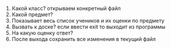1. Какой класс? открываем конкретный файл
2. Какой предмет?
3. Показывает весь список учеников и их оценки по предмету
4. Вызвать к доске? если ввести exit то выходит из программы
5. На какую оценку ответ?
6. После выхода сохранить все изменения в текущий файл
